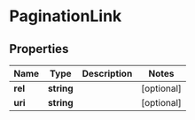 
# PaginationLink

## Properties

Name | Type | Description | Notes
------------ | ------------- | ------------- | -------------
**rel** | **string** |  |  [optional]
**uri** | **string** |  |  [optional]


